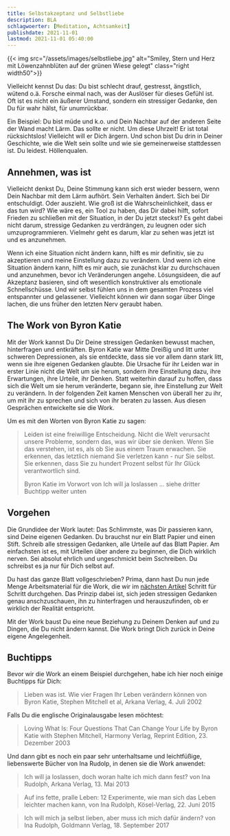 ```yaml
---
title: Selbstakzeptanz und Selbstliebe
description: BLA
schlagwoerter: [Meditation, Achtsamkeit]
publishdate: 2021-11-01
lastmod: 2021-11-01 05:40:00
---
```


{{< img src="/assets/images/selbstliebe.jpg" alt="Smiley, Stern und Herz mit Löwenzahnblüten auf der grünen Wiese gelegt" class="right width50">}}

Vielleicht kennst Du das: Du bist schlecht drauf, gestresst, ängstlich, wütend o.ä. Forsche einmal nach, was der Auslöser für dieses Gefühl ist. Oft ist es nicht ein äußerer Umstand, sondern ein stressiger Gedanke, den Du für wahr hälst, für unumrückbar. 

Ein Beispiel: Du bist müde und k.o. und Dein Nachbar auf der anderen Seite der Wand macht Lärm. Das sollte er nicht. Um diese Uhrzeit! Er ist total rücksichtslos! Vielleicht will er Dich ärgern. Und schon bist Du drin in Deiner Geschichte, wie die Welt sein sollte und wie sie gemeinerweise stattdessen ist. Du leidest. Höllenqualen. 


## Annehmen, was ist

Vielleicht denkst Du, Deine Stimmung kann sich erst wieder bessern, wenn Dein Nachbar mit dem Lärm aufhört. Sein Verhalten ändert. Sich bei Dir entschuldigt. Oder auszieht. Wie groß ist die Wahrscheinlichkeit, dass er das tun wird? Wie wäre es, ein Tool zu haben, das Dir dabei hilft, sofort Frieden zu schließen mit der Situation, in der Du jetzt steckst? Es geht dabei nicht darum, stressige Gedanken zu verdrängen, zu leugnen oder sich umzuprogrammieren. Vielmehr geht es darum, klar zu sehen was jetzt ist und es anzunehmen. 

Wenn ich eine Situation nicht ändern kann, hilft es mir definitiv, sie zu akzeptieren und meine Einstellung dazu zu verändern. Und wenn ich eine Situation ändern kann, hilft es mir auch, sie zunächst klar zu durchschauen und anzunehmen, bevor ich Veränderungen angehe. Lösungsideen, die auf Akzeptanz basieren, sind oft wesentlich konstruktiver als emotionale Schnellschüsse. Und wir selbst fühlen uns in dem gesamten Prozess viel entspannter und gelassener. Vielleicht können wir dann sogar über Dinge lachen, die uns früher den letzten Nerv geraubt haben. 

## The Work von Byron Katie

Mit der Work kannst Du Dir Deine stressigen Gedanken bewusst machen, hinterfragen und entkräften. Byron Katie war Mitte Dreißig und litt unter schweren Depressionen, als sie entdeckte, dass sie vor allem dann stark litt, wenn sie ihre eigenen Gedanken glaubte. Die Ursache für ihr Leiden war in erster Linie nicht die Welt um sie herum, sondern ihre Einstellung dazu, ihre Erwartungen, ihre Urteile, ihr Denken. Statt weiterhin darauf zu hoffen, dass sich die Welt um sie herum veränderte, begann sie, ihre Einstellung zur Welt zu verändern. In der folgenden Zeit kamen Menschen von überall her zu ihr, um mit ihr zu sprechen und sich von ihr beraten zu lassen. Aus diesen Gesprächen entwickelte sie die Work. 

Um es mit den Worten von Byron Katie zu sagen:

> Leiden ist eine freiwillige Entscheidung. Nicht die Welt verursacht unsere Probleme, sondern das, was wir über sie denken. Wenn Sie das verstehen, ist es, als ob Sie aus einem Traum erwachen. Sie erkennen, das letztlich niemand Sie verletzen kann - nur Sie selbst. Sie erkennen, dass Sie zu hundert Prozent selbst für Ihr Glück verantwortlich sind. 
>
> Byron Katie im Vorwort von Ich will ja loslassen ... siehe dritter Buchtipp weiter unten


## Vorgehen

Die Grundidee der Work lautet: Das Schlimmste, was Dir passieren kann, sind Deine eigenen Gedanken. Du brauchst nur ein Blatt Papier und einen Stift. Schreib alle stressigen Gedanken, alle Urteile auf das Blatt Papier. Am einfachsten ist es, mit Urteilen über andere zu beginnen, die Dich wirklich nerven. Sei absolut ehrlich und ungeschmickt beim Sschreiben. Du schreibst es ja nur für Dich selbst auf. 

Du hast das ganze Blatt vollgeschrieben? Prima, dann hast Du nun jede Menge Arbeitsmaterial für die Work, die wir im [nächsten Artikel][1] Schritt für Schritt durchgehen. Das Prinzip dabei ist, sich jeden stressigen Gedanken genau anschzuschauen, ihn zu hinterfragen und herauszufinden, ob er wirklich der Realität entspricht. 

Mit der Work baust Du eine neue Beziehung zu Deinem Denken auf und zu Dingen, die Du nicht ändern kannst. Die Work bringt Dich zurück in Deine eigene Angelegenheit. 

## Buchtipps

Bevor wir die Work an einem Beispiel durchgehen, habe ich hier noch einige Buchtipps für Dich:

> Lieben was ist. Wie vier Fragen Ihr Leben verändern können von Byron Katie, Stephen Mitchell et al, Arkana Verlag, 4. Juli 2002

Falls Du die englische Originalausgabe lesen möchtest: 
> Loving What Is: Four Questions That Can Change Your Life by Byron Katie with Stephen Mitchell, Harmony Verlag, Reprint Edition, 23. Dezember 2003

Und dann gibt es noch ein paar sehr unterhaltsame und leichtfüßige, liebenswerte Bücher von Ina Rudolp, in denen sie die Work anwendet:

> Ich will ja loslassen, doch woran halte ich mich dann fest? von Ina Rudolph, Arkana Verlag, 13. Mai 2013

> Auf ins fette, pralle Leben: 12 Experimente, wie man sich das Leben leichter machen kann, von Ina Rudolph, Kösel-Verlag, 22. Juni 2015

> Ich will mich ja selbst lieben, aber muss ich mich dafür ändern? von Ina Rudolph, Goldmann Verlag, 18. September 2017



[1]: /artikel/2021/anwendung-der-work/

